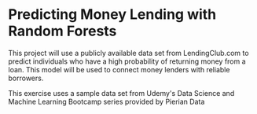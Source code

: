 # Predicting Money Lending with Random Forests
This project will use a publicly available data set from LendingClub.com to predict individuals who have a high probability of returning money from a loan. This model will be used to connect money lenders with reliable borrowers.

This exercise uses a sample data set from Udemy's Data Science and Machine Learning Bootcamp series provided by Pierian Data
